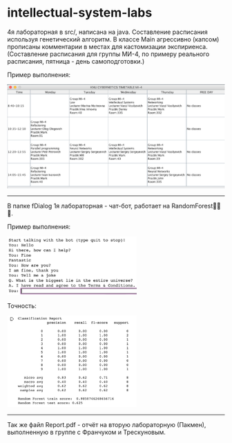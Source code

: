 # intellectual-system-labs

4я лабораторная в src/, написана на java. Составление расписания используя генетический алгоритм.
В классе Main агрессивно (капсом) прописаны комментарии в местах для кастомизации экспириенса.
(Составление расписания для группы МИ-4, по примеру реального расписания, пятница - день самоподготовки.)

Пример выполнения:

<img src="ex1.png" width="700" alt="example"/>

 ___________________________________________________________________________________
 

В папке fDialog 1я лабораторная - чат-бот, работает на RandomForest🌲🌲🌲.

Пример выполнения:

<img src="ex_1.png" width="300" alt="example"/>


Точность:

<img src="ex_2.png" width="300" alt="example"/>

 ___________________________________________________________________________________
 
 Так же файл Report.pdf - отчёт на вторую лабораторную (Пакмен), выполненную в группе с Франчуком и Трескуновым. 
 
